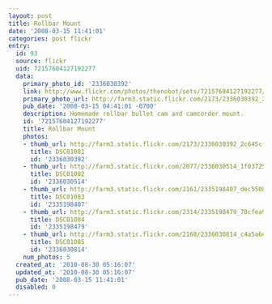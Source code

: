 ```yaml
---
layout: post
title: Rollbar Mount
date: '2008-03-15 11:41:01'
categories: post flickr
entry:
  id: 93
  source: flickr
  uid: 72157604127192277
  data:
    primary_photo_id: '2336030392'
    link: http://www.flickr.com/photos/thenobot/sets/72157604127192277/
    primary_photo_url: http://farm3.static.flickr.com/2173/2336030392_2c645cf27b_m.jpg
    pub_date: '2008-03-15 04:41:01 -0700'
    description: Homemade rollbar bullet cam and camcorder mount.
    id: '72157604127192277'
    title: Rollbar Mount
    photos:
    - thumb_url: http://farm3.static.flickr.com/2173/2336030392_2c645cf27b_s.jpg
      title: DSC01081
      id: '2336030392'
    - thumb_url: http://farm3.static.flickr.com/2077/2336030514_1f037257bf_s.jpg
      title: DSC01082
      id: '2336030514'
    - thumb_url: http://farm3.static.flickr.com/2161/2335198407_dec55083af_s.jpg
      title: DSC01083
      id: '2335198407'
    - thumb_url: http://farm3.static.flickr.com/2314/2335198479_70cfea9abf_s.jpg
      title: DSC01084
      id: '2335198479'
    - thumb_url: http://farm3.static.flickr.com/2168/2336030814_c4a5a6e37c_s.jpg
      title: DSC01085
      id: '2336030814'
    num_photos: 5
  created_at: '2010-08-30 05:16:07'
  updated_at: '2010-08-30 05:16:07'
  pub_date: '2008-03-15 11:41:01'
  disabled: 0
---
```


